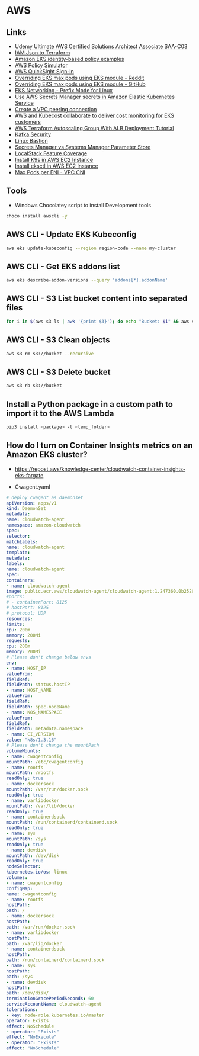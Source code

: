 # AWS

## Links

* [Udemy Ultimate AWS Certified Solutions Architect Associate SAA-C03](https://www.udemy.com/course/aws-certified-solutions-architect-associate-saa-c03/)
* [IAM Json to Terraform](https://flosell.github.io/iam-policy-json-to-terraform/)
* [Amazon EKS identity-based policy examples](https://docs.aws.amazon.com/eks/latest/userguide/security_iam_id-based-policy-examples.html)
* [AWS Policy Simulator](https://policysim.aws.amazon.com/home/index.jsp?#groups)
* [AWS QuickSight Sign-In](https://docs.aws.amazon.com/quicksight/latest/user/signing-in.html)
* [Overriding EKS max pods using EKS module - Reddit](https://www.reddit.com/r/Terraform/comments/14ti9k1/overriding_eks_max_pods_using_eks_module/?rdt=41501)
* [Overriding EKS max pods using EKS module - GitHub](https://github.com/bottlerocket-os/bottlerocket/issues/3449)
* [EKS Networking - Prefix Mode for Linux](https://aws.github.io/aws-eks-best-practices/networking/prefix-mode/index_linux/)
* [Use AWS Secrets Manager secrets in Amazon Elastic Kubernetes Service](https://docs.aws.amazon.com/secretsmanager/latest/userguide/integrating_csi_driver.html)
* [Create a VPC peering connection](https://docs.aws.amazon.com/vpc/latest/peering/create-vpc-peering-connection.html)
* [AWS and Kubecost collaborate to deliver cost monitoring for EKS customers](https://aws.amazon.com/pt/blogs/containers/aws-and-kubecost-collaborate-to-deliver-cost-monitoring-for-eks-customers/)
* [AWS Terraform Autoscaling Group With ALB Deployment Tutorial](https://devopscube.com/terraform-autoscaling-group/)
* [Kafka Security](https://medium.com/@stephane.maarek/introduction-to-apache-kafka-security-c8951d410adf)
* [Linux Bastion](https://aws.amazon.com/pt/solutions/implementations/linux-bastion/)
* [Secrets Manager vs Systems Manager Parameter Store](https://tutorialsdojo.com/aws-secrets-manager-vs-systems-manager-parameter-store/)
* [LocalStack Feature Coverage](https://docs.localstack.cloud/user-guide/aws/feature-coverage/)
* [Install K9s in AWS EC2 Instance](https://linux.how2shout.com/how-to-install-k9s-in-amazon-linux-2023/)
* [Install eksctl in AWS EC2 Instance](https://blog.knoldus.com/how-to-install-eksctl-the-official-cli-for-amazon-eks/)
* [Max Pods per ENI - VPC CNI](https://github.com/aws/amazon-vpc-cni-k8s/blob/master/misc/eni-max-pods.txt)

## Tools

* Windows Chocolatey script to install Development tools

```sh
choco install awscli -y
```

## AWS CLI - Update EKS Kubeconfig

```sh
aws eks update-kubeconfig --region region-code --name my-cluster
```

## AWS CLI - Get EKS addons list

```sh
aws eks describe-addon-versions --query 'addons[*].addonName'
```

## AWS CLI - S3 List bucket content into separated files

```sh
for i in $(aws s3 ls | awk '{print $3}'); do echo "Bucket: $i" && aws s3 ls s3://$i --recursive > $i.txt; done
```

## AWS CLI - S3 Clean objects

```sh
aws s3 rm s3://bucket --recursive
```

## AWS CLI - S3 Delete bucket

```sh
aws s3 rb s3://bucket
```

## Install a Python package in a custom path to import it to the AWS Lambda

```sh
pip3 install <package> -t <temp_folder>
```

## How do I turn on Container Insights metrics on an Amazon EKS cluster?

* https://repost.aws/knowledge-center/cloudwatch-container-insights-eks-fargate

* Cwagent.yaml
```yaml
# deploy cwagent as daemonset
apiVersion: apps/v1
kind: DaemonSet
metadata:
name: cloudwatch-agent
namespace: amazon-cloudwatch
spec:
selector:
matchLabels:
name: cloudwatch-agent
template:
metadata:
labels:
name: cloudwatch-agent
spec:
containers:
- name: cloudwatch-agent
image: public.ecr.aws/cloudwatch-agent/cloudwatch-agent:1.247360.0b252689
#ports:
# - containerPort: 8125
# hostPort: 8125
# protocol: UDP
resources:
limits:
cpu: 200m
memory: 200Mi
requests:
cpu: 200m
memory: 200Mi
# Please don't change below envs
env:
- name: HOST_IP
valueFrom:
fieldRef:
fieldPath: status.hostIP
- name: HOST_NAME
valueFrom:
fieldRef:
fieldPath: spec.nodeName
- name: K8S_NAMESPACE
valueFrom:
fieldRef:
fieldPath: metadata.namespace
- name: CI_VERSION
value: "k8s/1.3.16"
# Please don't change the mountPath
volumeMounts:
- name: cwagentconfig
mountPath: /etc/cwagentconfig
- name: rootfs
mountPath: /rootfs
readOnly: true
- name: dockersock
mountPath: /var/run/docker.sock
readOnly: true
- name: varlibdocker
mountPath: /var/lib/docker
readOnly: true
- name: containerdsock
mountPath: /run/containerd/containerd.sock
readOnly: true
- name: sys
mountPath: /sys
readOnly: true
- name: devdisk
mountPath: /dev/disk
readOnly: true
nodeSelector:
kubernetes.io/os: linux
volumes:
- name: cwagentconfig
configMap:
name: cwagentconfig
- name: rootfs
hostPath:
path: /
- name: dockersock
hostPath:
path: /var/run/docker.sock
- name: varlibdocker
hostPath:
path: /var/lib/docker
- name: containerdsock
hostPath:
path: /run/containerd/containerd.sock
- name: sys
hostPath:
path: /sys
- name: devdisk
hostPath:
path: /dev/disk/
terminationGracePeriodSeconds: 60
serviceAccountName: cloudwatch-agent
tolerations:
- key: node-role.kubernetes.io/master
operator: Exists
effect: NoSchedule
- operator: "Exists"
effect: "NoExecute"
- operator: "Exists"
effect: "NoSchedule"
```